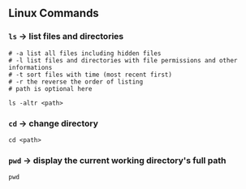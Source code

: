 ## Linux Commands

### `ls` -> list files and directories
```
# -a list all files including hidden files 
# -l list files and directories with file permissions and other informations
# -t sort files with time (most recent first)
# -r the reverse the order of listing
# path is optional here

ls -altr <path>
```

### `cd` -> change directory
```
cd <path>
```

### `pwd` -> display the current working directory's full path
```
pwd
```
